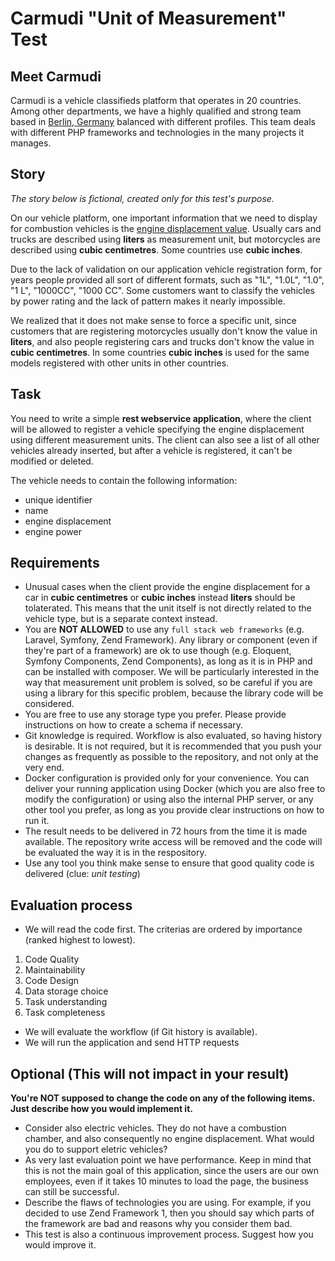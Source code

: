 # Carmudi "Unit of Measurement" Test

## Meet Carmudi
Carmudi is a vehicle classifieds platform that operates in 20 countries. Among other departments, we have a highly qualified and strong team based in [Berlin, Germany](https://www.google.com/maps/place/Berlin,+Germany) balanced with different profiles. This team deals with different PHP frameworks and technologies in the many projects it manages.

## Story

*The story below is fictional, created only for this test's purpose.*

On our vehicle platform, one important information that we need to display for combustion vehicles is the [engine displacement value](https://en.wikipedia.org/wiki/Engine_displacement). Usually cars and trucks are described using **liters** as measurement unit, but motorcycles are described using **cubic centimetres**. Some countries use **cubic inches**.

Due to the lack of validation on our application vehicle registration form, for years people provided all sort of different formats, such as "1L", "1.0L", "1.0", "1 L", "1000CC", "1000 CC". Some customers want to classify the vehicles by power rating and the lack of pattern makes it nearly impossible.

We realized that it does not make sense to force a specific unit, since customers that are registering motorcycles usually don't know the value in **liters**, and also people registering cars and trucks don't know the value in **cubic centimetres**. In some countries **cubic inches** is used for the same models registered with other units in other countries.

## Task

You need to write a simple **rest webservice application**, where the client will be allowed to register a vehicle specifying the engine displacement using different measurement units. The client can also see a list of all other vehicles already inserted, but after a vehicle is registered, it can't be modified or deleted.

The vehicle needs to contain the following information:
 - unique identifier
 - name
 - engine displacement
 - engine power

## Requirements
 - Unusual cases when the client provide the engine displacement for a car in **cubic centimetres** or **cubic inches** instead **liters** should be tolaterated. This means that the unit itself is not directly related to the vehicle type, but is a separate context instead.
 - You are **NOT ALLOWED** to use any `full stack web frameworks` (e.g. Laravel, Symfony, Zend Framework). Any library or component (even if they're part of a framework) are ok to use though (e.g. Eloquent, Symfony Components, Zend Components), as long as it is in PHP and can be installed with composer. We will be particularly interested in the way that measurement unit problem is solved, so be careful if you are using a library for this specific problem, because the library code will be considered.
 - You are free to use any storage type you prefer. Please provide instructions on how to create a schema if necessary.
 - Git knowledge is required. Workflow is also evaluated, so having history is desirable. It is not required, but it is recommended that you push your changes as frequently as possible to the repository, and not only at the very end.
 - Docker configuration is provided only for your convenience. You can deliver your running application using Docker (which you are also free to modify the configuration) or using also the internal PHP server, or any other tool you prefer, as long as you provide clear instructions on how to run it.
 - The result needs to be delivered in 72 hours from the time it is made available. The repository write access will be removed and the code will be evaluated the way it is in the respository.
 - Use any tool you think make sense to ensure that good quality code is delivered (clue: *unit testing*)

## Evaluation process
 - We will read the code first. The criterias are ordered by importance (ranked highest to lowest).
  1. Code Quality
  2. Maintainability
  3. Code Design
  4. Data storage choice
  5. Task understanding
  2. Task completeness
 - We will evaluate the workflow (if Git history is available).
 - We will run the application and send HTTP requests

## Optional (This will not impact in your result)

**You're NOT supposed to change the code on any of the following items. Just describe how you would implement it.**

 - Consider also electric vehicles. They do not have a combustion chamber, and also consequently no engine displacement. What would you do to support eletric vehicles?
 - As very last evaluation point we have performance. Keep in mind that this is not the main goal of this application, since the users are our own employees, even if it takes 10 minutes to load the page, the business can still be successful.
 - Describe the flaws of technologies you are using. For example, if you decided to use Zend Framework 1, then you should say which parts of the framework are bad and reasons why you consider them bad.
 - This test is also a continuous improvement process. Suggest how you would improve it.
